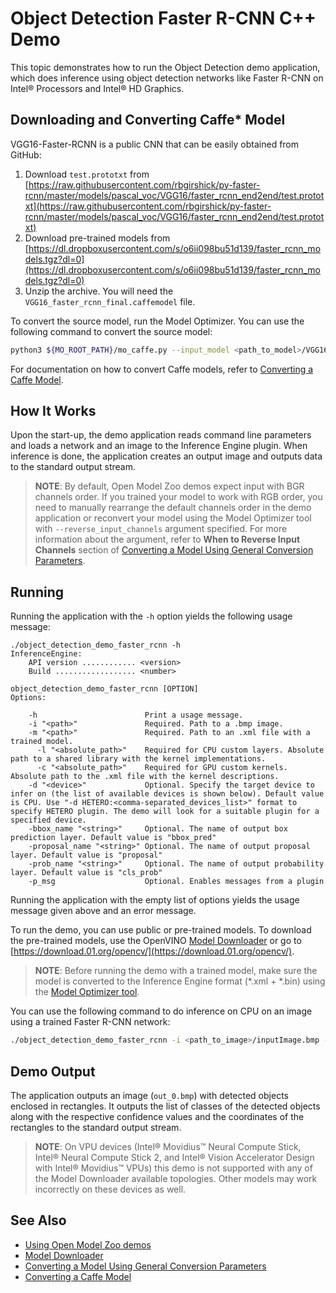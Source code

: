 # Object Detection Faster R-CNN C++ Demo

This topic demonstrates how to run the Object Detection demo application, which does inference using object detection
networks like Faster R-CNN on Intel® Processors and Intel® HD Graphics.

## Downloading and Converting Caffe* Model
VGG16-Faster-RCNN is a public CNN that can be easily obtained from GitHub:

1. Download <code>test.prototxt</code> from [https://raw.githubusercontent.com/rbgirshick/py-faster-rcnn/master/models/pascal_voc/VGG16/faster_rcnn_end2end/test.prototxt](https://raw.githubusercontent.com/rbgirshick/py-faster-rcnn/master/models/pascal_voc/VGG16/faster_rcnn_end2end/test.prototxt)
2. Download pre-trained models from [https://dl.dropboxusercontent.com/s/o6ii098bu51d139/faster_rcnn_models.tgz?dl=0](https://dl.dropboxusercontent.com/s/o6ii098bu51d139/faster_rcnn_models.tgz?dl=0)
3. Unzip the archive. You will need the <code>VGG16_faster_rcnn_final.caffemodel</code> file.

To convert the source model, run the Model Optimizer.
You can use the following command to convert the source model:
```sh
python3 ${MO_ROOT_PATH}/mo_caffe.py --input_model <path_to_model>/VGG16_faster_rcnn_final.caffemodel --input_proto <path_to_model>/deploy.prototxt
```

For documentation on how to convert Caffe models, refer to [Converting a Caffe Model](https://docs.openvinotoolkit.org/latest/_docs_MO_DG_prepare_model_convert_model_Convert_Model_From_Caffe.html).

## How It Works

Upon the start-up, the demo application reads command line parameters and loads a network and an image to the Inference
Engine plugin. When inference is done, the application creates an
output image and outputs data to the standard output stream.

> **NOTE**: By default, Open Model Zoo demos expect input with BGR channels order. If you trained your model to work with RGB order, you need to manually rearrange the default channels order in the demo application or reconvert your model using the Model Optimizer tool with `--reverse_input_channels` argument specified. For more information about the argument, refer to **When to Reverse Input Channels** section of [Converting a Model Using General Conversion Parameters](https://docs.openvinotoolkit.org/latest/_docs_MO_DG_prepare_model_convert_model_Converting_Model_General.html).

## Running

Running the application with the `-h` option yields the following usage message:
```
./object_detection_demo_faster_rcnn -h
InferenceEngine:
    API version ............ <version>
    Build .................. <number>

object_detection_demo_faster_rcnn [OPTION]
Options:

    -h                        Print a usage message.
    -i "<path>"               Required. Path to a .bmp image.
    -m "<path>"               Required. Path to an .xml file with a trained model.
      -l "<absolute_path>"    Required for CPU custom layers. Absolute path to a shared library with the kernel implementations.
      -c "<absolute_path>"    Required for GPU custom kernels. Absolute path to the .xml file with the kernel descriptions.
    -d "<device>"             Optional. Specify the target device to infer on (the list of available devices is shown below). Default value is CPU. Use "-d HETERO:<comma-separated_devices_list>" format to specify HETERO plugin. The demo will look for a suitable plugin for a specified device.
    -bbox_name "<string>"     Optional. The name of output box prediction layer. Default value is "bbox_pred"
    -proposal_name "<string>" Optional. The name of output proposal layer. Default value is "proposal"
    -prob_name "<string>"     Optional. The name of output probability layer. Default value is "cls_prob"
    -p_msg                    Optional. Enables messages from a plugin
```

Running the application with the empty list of options yields the usage message given above and an error message.

To run the demo, you can use public or pre-trained models. To download the pre-trained models, use the OpenVINO [Model Downloader](../../tools/downloader/README.md) or go to [https://download.01.org/opencv/](https://download.01.org/opencv/).

> **NOTE**: Before running the demo with a trained model, make sure the model is converted to the Inference Engine format (\*.xml + \*.bin) using the [Model Optimizer tool](https://docs.openvinotoolkit.org/latest/_docs_MO_DG_Deep_Learning_Model_Optimizer_DevGuide.html).

You can use the following command to do inference on CPU on an image using a trained Faster R-CNN network:
```sh
./object_detection_demo_faster_rcnn -i <path_to_image>/inputImage.bmp -m <path_to_model>/faster-rcnn.xml -d CPU
```

## Demo Output

The application outputs an image (`out_0.bmp`) with detected objects enclosed in rectangles. It outputs the list of classes
of the detected objects along with the respective confidence values and the coordinates of the
rectangles to the standard output stream.

> **NOTE**: On VPU devices (Intel® Movidius™ Neural Compute Stick, Intel® Neural Compute Stick 2, and Intel® Vision Accelerator Design with Intel® Movidius™ VPUs) this demo is not supported with any of the Model Downloader available topologies. Other models may work incorrectly on these devices as well.

## See Also
* [Using Open Model Zoo demos](../../README.md)
* [Model Downloader](../../../tools/downloader/README.md)
* [Converting a Model Using General Conversion Parameters](https://docs.openvinotoolkit.org/latest/_docs_MO_DG_prepare_model_convert_model_Converting_Model_General.html)
* [Converting a Caffe Model](https://docs.openvinotoolkit.org/latest/_docs_MO_DG_prepare_model_convert_model_Convert_Model_From_Caffe.html)
